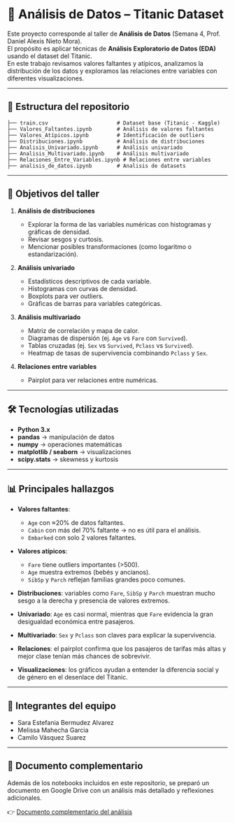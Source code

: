 # 🚢 Análisis de Datos – Titanic Dataset

Este proyecto corresponde al taller de **Análisis de Datos** (Semana 4, Prof. Daniel Alexis Nieto Mora).  
El propósito es aplicar técnicas de **Análisis Exploratorio de Datos (EDA)** usando el dataset del Titanic.  
En este trabajo revisamos valores faltantes y atípicos, analizamos la distribución de los datos y exploramos las relaciones entre variables con diferentes visualizaciones.

---

## 📂 Estructura del repositorio

```
├── train.csv                      # Dataset base (Titanic - Kaggle)
├── Valores_Faltantes.ipynb        # Análisis de valores faltantes
├── Valores_Atípicos.ipynb         # Identificación de outliers
├── Distribuciones.ipynb           # Análisis de distribuciones
├── Analisis_Univariado.ipynb      # Análisis univariado
├── Analisis_Multivariado.ipynb    # Análisis multivariado
├── Relaciones_Entre_Variables.ipynb # Relaciones entre variables
├── analisis_de_datos.ipynb        # Analisis de datasets
```

---

## 🎯 Objetivos del taller
 
1. **Análisis de distribuciones**  
   - Explorar la forma de las variables numéricas con histogramas y gráficas de densidad.  
   - Revisar sesgos y curtosis.  
   - Mencionar posibles transformaciones (como logaritmo o estandarización).  

2. **Análisis univariado**  
   - Estadísticos descriptivos de cada variable.  
   - Histogramas con curvas de densidad.  
   - Boxplots para ver outliers.  
   - Gráficas de barras para variables categóricas.  

3. **Análisis multivariado**  
   - Matriz de correlación y mapa de calor.  
   - Diagramas de dispersión (ej. `Age` vs `Fare` con `Survived`).  
   - Tablas cruzadas (ej. `Sex` vs `Survived`, `Pclass` vs `Survived`).  
   - Heatmap de tasas de supervivencia combinando `Pclass` y `Sex`.  

4. **Relaciones entre variables**  
   - Pairplot para ver relaciones entre numéricas.

---

## 🛠️ Tecnologías utilizadas

- **Python 3.x**
- **pandas** → manipulación de datos  
- **numpy** → operaciones matemáticas  
- **matplotlib / seaborn** → visualizaciones  
- **scipy.stats** → skewness y kurtosis  

---

## 📊 Principales hallazgos

- **Valores faltantes**:  
  - `Age` con ≈20% de datos faltantes.  
  - `Cabin` con más del 70% faltante → no es útil para el análisis.  
  - `Embarked` con solo 2 valores faltantes.  

- **Valores atípicos**:  
  - `Fare` tiene outliers importantes (>500).  
  - `Age` muestra extremos (bebés y ancianos).  
  - `SibSp` y `Parch` reflejan familias grandes poco comunes.  
  
- **Distribuciones**: variables como `Fare`, `SibSp` y `Parch` muestran mucho sesgo a la derecha y presencia de valores extremos.  
- **Univariado**: `Age` es casi normal, mientras que `Fare` evidencia la gran desigualdad económica entre pasajeros.  
- **Multivariado**: `Sex` y `Pclass` son claves para explicar la supervivencia.  
- **Relaciones**: el pairplot confirma que los pasajeros de tarifas más altas y mejor clase tenían más chances de sobrevivir.  
- **Visualizaciones**: los gráficos ayudan a entender la diferencia social y de género en el desenlace del Titanic.  

---

## 👥 Integrantes del equipo

- Sara Estefania Bermudez Alvarez 
- Melissa Mahecha Garcia 
- Camilo Vásquez Suarez
 
---

## 📑 Documento complementario

Además de los notebooks incluidos en este repositorio, se preparó un documento en Google Drive con un análisis más detallado y reflexiones adicionales.  

👉 [Documento complementario del análisis](https://docs.google.com/document/d/15bqnDajFsUy4NNlnukhAW_Sq9oHov9HGIvuNbO58cJI/edit?usp=sharing)
